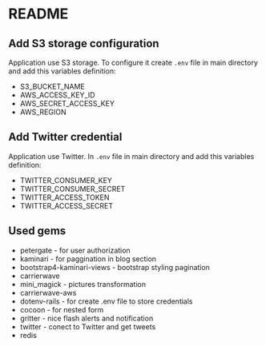 # README

## Add S3 storage configuration

Application use S3 storage. To configure it create `.env` file in main directory and add this variables definition:
- S3_BUCKET_NAME
- AWS_ACCESS_KEY_ID
- AWS_SECRET_ACCESS_KEY
- AWS_REGION

## Add Twitter credential

Application use Twitter. In `.env` file in main directory and add this variables definition:

- TWITTER_CONSUMER_KEY
- TWITTER_CONSUMER_SECRET
- TWITTER_ACCESS_TOKEN
- TWITTER_ACCESS_SECRET

## Used gems
- petergate - for user authorization
- kaminari - for paggination in blog section
- bootstrap4-kaminari-views - bootstrap styling pagination
- carrierwave
- mini_magick - pictures transformation
- carrierwave-aws
- dotenv-rails - for create .env file to store credentials
- cocoon - for nested form
- gritter - nice flash alerts and notification
- twitter - conect to Twitter and get tweets
- redis

